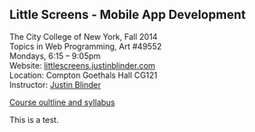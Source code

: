 ## Little Screens - Mobile App Development
The City College of New York, Fall 2014  
Topics in Web Programming, Art #49552  
Mondays, 6:15 – 9:05pm  
Website: [littlescreens.justinblinder.com](http://littlescreens.justinblinder.com)  
Location: Compton Goethals Hall CG121  
Instructor: [Justin Blinder](http://justinblinder.com/)

[Course oultline and syllabus](https://github.com/jblinder/little-screens/wiki)  

This is a test.
